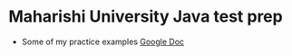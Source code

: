# Maharishi University Java test prep
- Some of my practice examples [Google Doc](https://docs.google.com/document/d/1yQFFk3BRjD18-vltME2nzIN5dshCkLlZuAeiMLIvk40/edit?usp=sharing)
